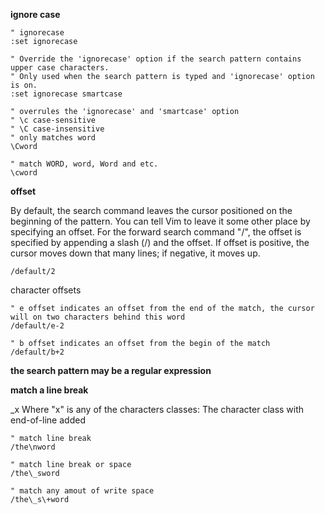 **ignore case**

```
" ignorecase
:set ignorecase

" Override the 'ignorecase' option if the search pattern contains upper case characters.  
" Only used when the search pattern is typed and 'ignorecase' option is on.
:set ignorecase smartcase

" overrules the 'ignorecase' and 'smartcase' option
" \c case-sensitive
" \C case-insensitive
" only matches word
\Cword 

" match WORD, word, Word and etc.
\cword
```

**offset**

By default, the search command leaves the cursor positioned on the beginning
of the pattern. You can tell Vim to leave it some other place by specifying
an offset. For the forward search command "/", the offset is specified by
appending a slash (/) and the offset. If offset is positive, the cursor moves down that many lines; if negative, it moves up.


```
/default/2
```

character offsets

```
" e offset indicates an offset from the end of the match, the cursor will on two characters behind this word
/default/e-2

" b offset indicates an offset from the begin of the match
/default/b+2
```

**the search pattern may be a regular expression**

**match a line break**

\_x	Where "x" is any of the characters classes: The character class with end-of-line added

```
" match line break
/the\nword

" match line break or space
/the\_sword

" match any amout of write space
/the\_s\+word
```
